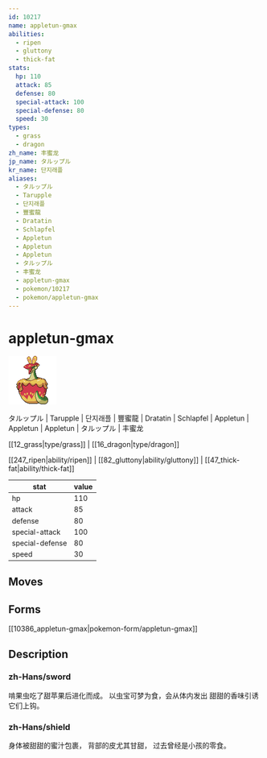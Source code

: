 ```yaml
---
id: 10217
name: appletun-gmax
abilities:
  - ripen
  - gluttony
  - thick-fat
stats:
  hp: 110
  attack: 85
  defense: 80
  special-attack: 100
  special-defense: 80
  speed: 30
types:
  - grass
  - dragon
zh_name: 丰蜜龙
jp_name: タルップル
kr_name: 단지래플
aliases:
  - タルップル
  - Tarupple
  - 단지래플
  - 豐蜜龍
  - Dratatin
  - Schlapfel
  - Appletun
  - Appletun
  - Appletun
  - タルップル
  - 丰蜜龙
  - appletun-gmax
  - pokemon/10217
  - pokemon/appletun-gmax
---
```

# appletun-gmax

![](https://raw.githubusercontent.com/PokeAPI/sprites/master/sprites/pokemon/10217.png)

タルップル | Tarupple | 단지래플 | 豐蜜龍 | Dratatin | Schlapfel | Appletun | Appletun | Appletun | タルップル | 丰蜜龙

[[12_grass|type/grass]] | [[16_dragon|type/dragon]]

[[247_ripen|ability/ripen]] | [[82_gluttony|ability/gluttony]] | [[47_thick-fat|ability/thick-fat]]

|stat|value|
|---|---|
|hp|110|
|attack|85|
|defense|80|
|special-attack|100|
|special-defense|80|
|speed|30|


## Moves



## Forms



[[10386_appletun-gmax|pokemon-form/appletun-gmax]]

## Description

### zh-Hans/sword

啃果虫吃了甜苹果后进化而成。
以虫宝可梦为食，会从体内发出
甜甜的香味引诱它们上钩。

### zh-Hans/shield

身体被甜甜的蜜汁包裹，
背部的皮尤其甘甜，
过去曾经是小孩的零食。

